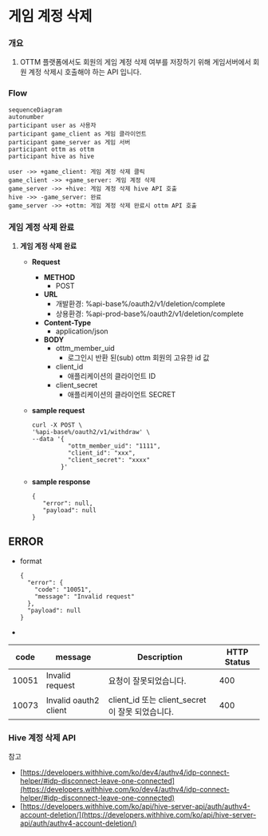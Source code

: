# 게임 계정 삭제

### 개요

1. OTTM 플랫폼에서도 회원의 게임 계정 삭제 여부를 저장하기 위해 게임서버에서 회원 계정 삭제시 호출해야 하는 API 입니다.

### **Flow**

```mermaid
sequenceDiagram
autonumber
participant user as 사용자
participant game_client as 게임 클라이언트
participant game_server as 게임 서버
participant ottm as ottm
participant hive as hive

user ->> +game_client: 게임 계정 삭제 클릭
game_client ->> +game_server: 게임 계정 삭제 
game_server ->> +hive: 게임 계정 삭제 hive API 호출
hive ->> -game_server: 완료
game_server ->> +ottm: 게임 계정 삭제 완료시 ottm API 호출
```

### 게임 계정 삭제 완료

1. **게임 계정 삭제 완료** 
    - **Request**
        - **METHOD**
            - POST
        - **URL**
            - 개발환경: %api-base%/oauth2/v1/deletion/complete
            - 상용환경: %api-prod-base%/oauth2/v1/deletion/complete
        - **Content-Type**
            - application/json
        - **BODY**
            - ottm_member_uid
                - 로그인시 반환 된(sub) ottm 회원의 고유한 id 값
            - client_id
                - 애플리케이션의 클라이언트 ID
            - client_secret
                - 애플리케이션의 클라이언트 SECRET
    - **sample request**

        ```
        curl -X POST \
        '%api-base%/oauth2/v1/withdraw' \
        --data '{
                  "ottm_member_uid": "1111",
                  "client_id": "xxx",
                  "client_secret": "xxxx"
                }'
        ```

    - **sample response**

        ```
        {
           "error": null,
           "payload": null
        }
        ```

## ERROR

- format

    ```
    {
      "error": {
        "code": "10051",
        "message": "Invalid request"
      },
      "payload": null
    }
    ```

-

| code | message | Description                               | HTTP Status |
| --- | --- |-------------------------------------------| --- |
| 10051 | Invalid request | 요청이 잘못되었습니다.                              | 400 |
| 10073 | Invalid oauth2 client | client_id 또는 client_secret 이 잘못 되었습니다.    | 400 |

### Hive 계정 삭제 API

참고
- [https://developers.withhive.com/ko/dev4/authv4/idp-connect-helper/#idp-disconnect-leave-one-connected](https://developers.withhive.com/ko/dev4/authv4/idp-connect-helper/#idp-disconnect-leave-one-connected)
- [https://developers.withhive.com/ko/api/hive-server-api/auth/authv4-account-deletion/](https://developers.withhive.com/ko/api/hive-server-api/auth/authv4-account-deletion/)